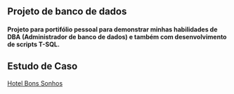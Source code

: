 ## Projeto de banco de dados

#### Projeto para portifólio pessoal para demonstrar minhas habilidades de DBA (Administrador de banco de dados) e também com desenvolvimento de scripts T-SQL.

## Estudo de Caso

[Hotel Bons Sonhos](./01-Projeto/Estudo_de_caso.md)
